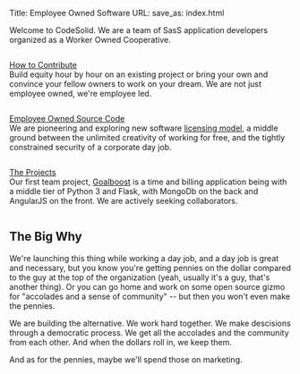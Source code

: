Title: Employee Owned Software
URL: 
save_as: index.html

Welcome to CodeSolid.  We are a team of SasS application developers organized as a Worker Owned
Cooperative.  

<div class="row">
<div class="large-4 medium-4 small-12 columns">    
    <p><a href="/contribute.html">How to Contribute</a><br />
    Build equity hour by hour on an existing project or bring your own and convince your fellow owners to work on your dream.  We are not just employee owned, we're employee led.</p>
</div>
<div class="large-4 medium-4 small-12 columns">
      <p><a href="/employee_owned_source_code.html">Employee Owned Source Code</a><br />We are pioneering and exploring new software <a href="/license.html">licensing model</a>, a middle ground between the unlimited creativity of working for free, and the tightly constrained security of a corporate day job.</p>
    </div>
<div class="large-4 medium-4 small-12 columns">
      <p><a href="/category/projects.html">The Projects</a><br />Our first team project, <a href="/goalboost.html">Goalboost</a> is a time and billing application being with a middle tier of Python 3 and Flask, with MongoDb on the back and AngularJS on the front. We are actively seeking collaborators.
    </div>
</div>

## The Big Why

We're launching this thing while working a day job, and a day job is great and necessary, but you know you're getting pennies on the dollar compared to the guy at the top of the organization (yeah, usually it's a guy, that's another thing).  Or you can go home and work on some open source gizmo for "accolades and a sense of community" -- but then you won't even make the pennies.

We are building the alternative. We work hard together. We make descisions through a democratic process. We get all the accolades and the community from each other. And when the dollars roll in, we keep them.

And as for the pennies, maybe we'll spend those on marketing.

<!--
## A Vision for You

Our goal is to bring a small, tightly focused team of software professionals together to collaborate on building SaaS applications, in which we individually build equity through the number of hours dedicated to the project. We will further elaborate the details together, but the core idea is simple:  the more you work on a project, the more equity you build.  One hour equals one share, and the total shares equals the hours until project completion.  We currently have one project under development, but you can sponsor new ones if you wish.  See [How to Contribute](/contribute.html).

But what about capital?  Well, what about it?  You'll need a Github account and a set of development tools -- basically the same tools you would need to work for free on an open source project.  Sure, a venture capitalist would mean someone would pay us to start and buy the computer for you -- but once the value is built they'll give us pennies on the dollar for the privilege.
We prefer to bring our own shovels and seeds and water -- but then we get to eat the entire crop when it's harvest time.

Of course, this model means that none of us can do this as a day job, at least not at first.

-->
